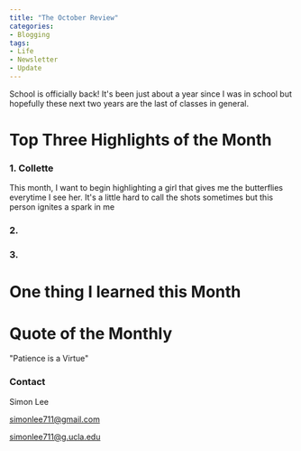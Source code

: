 ```yaml
---
title: "The October Review"
categories:
- Blogging
tags:
- Life
- Newsletter
- Update
---
```


School is officially back! It's been just about a year since I was in school but hopefully these next two years are the last of classes in general.

# Top Three Highlights of the Month

### 1. Collette

This month, I want to begin highlighting a girl that gives me the butterflies everytime I see her. It's a little hard to call the shots sometimes but this person ignites a spark in me 

### 2. 

### 3.

# One thing I learned this Month

### 

# Quote of the Monthly 

"Patience is a Virtue"

### Contact

Simon Lee

simonlee711@gmail.com

simonlee711@g.ucla.edu